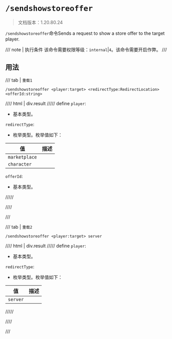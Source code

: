 # `/sendshowstoreoffer`

> 文档版本：1.20.80.24

`/sendshowstoreoffer`命令Sends a request to show a store offer to the target player.

/// note | 执行条件
该命令需要权限等级：`internal`|`4`。该命令需要开启作弊。
///

## 用法

/// tab | `重载1`
```mcfunction
/sendshowstoreoffer <player:target> <redirectType:RedirectLocation> <offerId:string>
```

//// html | div.result
///// define
`player`: <!-- md:samp target -->

- 基本类型。

`redirectType`: <!-- md:samp RedirectLocation -->

- 枚举类型。枚举值如下：

|值|描述|
|---|---|
|`marketplace`||
|`character`||


`offerId`: <!-- md:samp string -->

- 基本类型。


/////

////

///

/// tab | `重载2`
```mcfunction
/sendshowstoreoffer <player:target> server
```

//// html | div.result
///// define
`player`: <!-- md:samp target -->

- 基本类型。

`redirectType`: <!-- md:samp 3PServerOfferList -->

- 枚举类型。枚举值如下：

|值|描述|
|---|---|
|`server`||



/////

////

///
